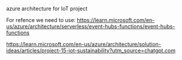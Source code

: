 azure architecture for IoT project


For refence we need to use:
https://learn.microsoft.com/en-us/azure/architecture/serverless/event-hubs-functions/event-hubs-functions
 
https://learn.microsoft.com/en-us/azure/architecture/solution-ideas/articles/project-15-iot-sustainability?utm_source=chatgpt.com